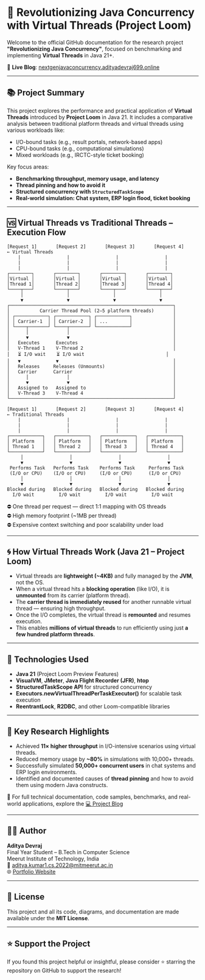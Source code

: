 # 🚀 Revolutionizing Java Concurrency with Virtual Threads (Project Loom)

Welcome to the official GitHub documentation for the research project **"Revolutionizing Java Concurrency"**, focused on benchmarking and implementing **Virtual Threads** in Java 21+.

🔗 **Live Blog**: [nextgenjavaconcurrency.adityadevraj699.online](https://nextgenjavaconcurrency.adityadevraj699.online)

---

## 📚 Project Summary

This project explores the performance and practical application of **Virtual Threads** introduced by **Project Loom** in Java 21. It includes a comparative analysis between traditional platform threads and virtual threads using various workloads like:

- I/O-bound tasks (e.g., result portals, network-based apps)
- CPU-bound tasks (e.g., computational simulations)
- Mixed workloads (e.g., IRCTC-style ticket booking)

Key focus areas:
- **Benchmarking throughput, memory usage, and latency**
- **Thread pinning and how to avoid it**
- **Structured concurrency with `StructuredTaskScope`**
- **Real-world simulation: Chat system, ERP login flood, ticket booking**

---

## 🆚 Virtual Threads vs Traditional Threads – Execution Flow

```text
[Request 1]       [Request 2]       [Request 3]       [Request 4]        ← Virtual Threads
    |                 |                 |                 |
    |                 |                 |                 |
    |                 |                 |                 |
┌────────┐       ┌────────┐       ┌────────┐       ┌────────┐
│Virtual │       │Virtual │       │Virtual │       │Virtual │
│Thread 1│       │Thread 2│       │Thread 3│       │Thread 4│
└────┬───┘       └────┬───┘       └────┬───┘       └────┬───┘
     │                │                │                │
     ▼                ▼                ▼                ▼
┌────────────────────────────────────────────────────────────┐
│           Carrier Thread Pool (2–5 platform threads)       │
│ ┌────────────┐ ┌────────────┐ ┌────────────┐               │
│ │ Carrier-1  │ │ Carrier-2  │ │ ...        │               │
│ └────┬───────┘ └────┬───────┘ └────────────┘               │
│      │              │                                      │
│      ▼              ▼                                      │
│   Executes      Executes                                   │
│   V-Thread 1    V-Thread 2                                 │
│   ⏳ I/O wait    ⏳ I/O wait                              │
│   ▼             ▼                                          │
│   Releases     Releases (Unmounts)                         │
│   Carrier      Carrier                                     │
│      │              │                                      │
│      ▼              ▼                                      │
│   Assigned to   Assigned to                                │
│   V-Thread 3    V-Thread 4                                 │
└────────────────────────────────────────────────────────────┘

[Request 1]       [Request 2]       [Request 3]       [Request 4]        ← Traditional Threads
    |                 |                 |                 |
    |                 |                 |                 |
    |                 |                 |                 |
┌────────────┐   ┌────────────┐   ┌────────────┐   ┌────────────┐
│ Platform   │   │ Platform   │   │ Platform   │   │ Platform   │
│ Thread 1   │   │ Thread 2   │   │ Thread 3   │   │ Thread 4   │
└────────────┘   └────────────┘   └────────────┘   └────────────┘
     │                 │                 │                 │
     ▼                 ▼                 ▼                 ▼
 Performs Task   Performs Task    Performs Task     Performs Task
 (I/O or CPU)    (I/O or CPU)     (I/O or CPU)      (I/O or CPU)
     │                 │                 │                 │
     ▼                 ▼                 ▼                 ▼
Blocked during   Blocked during   Blocked during   Blocked during
  I/O wait         I/O wait         I/O wait         I/O wait
```

⛔ One thread per request — direct 1:1 mapping with OS threads  
⛔ High memory footprint (~1MB per thread)  
⛔ Expensive context switching and poor scalability under load  

---

## 🌀 How Virtual Threads Work (Java 21 – Project Loom)

- Virtual threads are **lightweight (~4KB)** and fully managed by the **JVM**, not the OS.
- When a virtual thread hits a **blocking operation** (like I/O), it is **unmounted** from its carrier (platform thread).
- The **carrier thread is immediately reused** for another runnable virtual thread — ensuring high throughput.
- Once the I/O completes, the virtual thread is **remounted** and resumes execution.
- This enables **millions of virtual threads** to run efficiently using just **a few hundred platform threads**.

---

## 🧪 Technologies Used

- **Java 21** (Project Loom Preview Features)
- **VisualVM**, **JMeter**, **Java Flight Recorder (JFR)**, **htop**
- **StructuredTaskScope API** for structured concurrency
- **Executors.newVirtualThreadPerTaskExecutor()** for scalable task execution
- **ReentrantLock**, **R2DBC**, and other Loom-compatible libraries

---

## 📝 Key Research Highlights

- Achieved **11× higher throughput** in I/O-intensive scenarios using virtual threads.
- Reduced memory usage by **~80%** in simulations with 10,000+ threads.
- Successfully simulated **50,000+ concurrent users** in chat systems and ERP login environments.
- Identified and documented causes of **thread pinning** and how to avoid them using modern Java constructs.

📘 For full technical documentation, code samples, benchmarks, and real-world applications, explore the [💻 Project Blog](https://nextgenjavaconcurrency.adityadevraj699.online)

---

## 👨‍💻 Author

**Aditya Devraj**  
Final Year Student – B.Tech in Computer Science  
Meerut Institute of Technology, India  
📧 [aditya.kumar1.cs.2022@mitmeerut.ac.in](mailto:aditya.kumar1.cs.2022@mitmeerut.ac.in)  
🌐 [Portfolio Website](https://adityadevraj699.online)

---

## 📄 License

This project and all its code, diagrams, and documentation are made available under the **MIT License**.

---

## ⭐ Support the Project

If you found this project helpful or insightful, please consider ⭐ starring the repository on GitHub to support the research!


